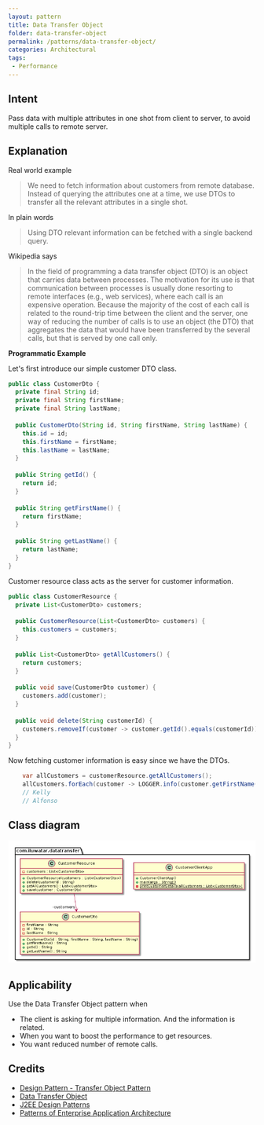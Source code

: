 ```yaml
---
layout: pattern
title: Data Transfer Object
folder: data-transfer-object
permalink: /patterns/data-transfer-object/
categories: Architectural
tags:
 - Performance
---
```


## Intent
Pass data with multiple attributes in one shot from client to server, to avoid multiple calls to remote server. 

## Explanation

Real world example

> We need to fetch information about customers from remote database. Instead of querying the attributes one at a time, we use DTOs to transfer all the relevant attributes in a single shot.     

In plain words

> Using DTO relevant information can be fetched with a single backend query. 

Wikipedia says

> In the field of programming a data transfer object (DTO) is an object that carries data between processes. The 
motivation for its use is that communication between processes is usually done resorting to remote interfaces 
(e.g., web services), where each call is an expensive operation. Because the majority of the cost of each call is 
related to the round-trip time between the client and the server, one way of reducing the number of calls is to use an 
object (the DTO) that aggregates the data that would have been transferred by the several calls, but that is served by 
one call only.

**Programmatic Example**

Let's first introduce our simple customer DTO class.

```java
public class CustomerDto {
  private final String id;
  private final String firstName;
  private final String lastName;

  public CustomerDto(String id, String firstName, String lastName) {
    this.id = id;
    this.firstName = firstName;
    this.lastName = lastName;
  }

  public String getId() {
    return id;
  }

  public String getFirstName() {
    return firstName;
  }

  public String getLastName() {
    return lastName;
  }
}
```

Customer resource class acts as the server for customer information.

```java
public class CustomerResource {
  private List<CustomerDto> customers;

  public CustomerResource(List<CustomerDto> customers) {
    this.customers = customers;
  }

  public List<CustomerDto> getAllCustomers() {
    return customers;
  }

  public void save(CustomerDto customer) {
    customers.add(customer);
  }

  public void delete(String customerId) {
    customers.removeIf(customer -> customer.getId().equals(customerId));
  }
}
```

Now fetching customer information is easy since we have the DTOs.

```java
    var allCustomers = customerResource.getAllCustomers();
    allCustomers.forEach(customer -> LOGGER.info(customer.getFirstName()));
    // Kelly
    // Alfonso
```

## Class diagram
![alt text](./etc/data-transfer-object.urm.png "data-transfer-object")

## Applicability
Use the Data Transfer Object pattern when

* The client is asking for multiple information. And the information is related.
* When you want to boost the performance to get resources.
* You want reduced number of remote calls.

## Credits

* [Design Pattern - Transfer Object Pattern](https://www.tutorialspoint.com/design_pattern/transfer_object_pattern.htm)
* [Data Transfer Object](https://msdn.microsoft.com/en-us/library/ff649585.aspx)
* [J2EE Design Patterns](https://www.amazon.com/gp/product/0596004273/ref=as_li_tl?ie=UTF8&camp=1789&creative=9325&creativeASIN=0596004273&linkCode=as2&tag=javadesignpat-20&linkId=f27d2644fbe5026ea448791a8ad09c94)
* [Patterns of Enterprise Application Architecture](https://www.amazon.com/gp/product/0321127420/ref=as_li_tl?ie=UTF8&camp=1789&creative=9325&creativeASIN=0321127420&linkCode=as2&tag=javadesignpat-20&linkId=014237a67c9d46f384b35e10151956bd)
